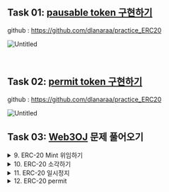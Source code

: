 ## Task 01: [pausable token 구현하기](https://github.com/dream-academy-s01/practice_ERC20)

github : https://github.com/dlanaraa/practice_ERC20

![Untitled](https://file.notion.so/f/s/ab6544d4-7615-43be-b888-c4c078bad977/Untitled.png?id=7c94a5cc-8135-4233-aec2-64fe64bdb0b4&table=block&spaceId=e22d3740-ccb0-45be-94fb-71b2a782635c&expirationTimestamp=1693404000000&signature=zMgKNM6zvbqQHNCTIP22nI5q0olE10sXPET0vzCIkuc&downloadName=Untitled.png)

<br>

## Task 02: [permit token 구현하기](https://github.com/dream-academy-s01/practice_ERC20)

github : https://github.com/dlanaraa/practice_ERC20

![Untitled](https://file.notion.so/f/s/af7abae9-f795-4513-ba8a-2c03d7869362/Untitled.png?id=97c5f011-bf98-49e9-b1b0-4ae10c0f2fd8&table=block&spaceId=e22d3740-ccb0-45be-94fb-71b2a782635c&expirationTimestamp=1693404000000&signature=LcZ1eEq0HGJJWrpssWo0bZA86O-WGT5nZOq3rDhgnlk&downloadName=Untitled.png)

## Task 03: [Web3OJ](https://app.web3oj.com/) 문제 풀어오기 

<details> 
<summary> 9. ERC-20 Mint 위임하기 </summary>

![Untitled](https://file.notion.so/f/s/6915e18e-f474-437a-a0f2-2e0b9c7b6a79/Untitled.png?id=9ff41ccd-edaf-41e8-9e60-a6c2bb850e7e&table=block&spaceId=e22d3740-ccb0-45be-94fb-71b2a782635c&expirationTimestamp=1693404000000&signature=p9rBvqh-7npUKDKJ_I8ie14rrlyJpumMaaFAhwesYGQ&downloadName=Untitled.png)

<br>

### 문제 생성자 주소 찾기
    
![Untitled](https://file.notion.so/f/s/faa0015e-c060-4620-b903-41c45e60e8ad/Untitled.png?id=9728ea2d-7ac5-43a7-9d43-41b528658196&table=block&spaceId=e22d3740-ccb0-45be-94fb-71b2a782635c&expirationTimestamp=1693404000000&signature=1XOIB9XNM9pz8fDkJtbUlTfXKBBTMaHlilubqpyDYVU&downloadName=Untitled.png)
    
→ 0xbD8748C47C5C026F7b2ce19Ca5f4bbd726d8F86f
    
<br>

### _mint함수 (contracts/token/ERC20/ERC20.sol)
    
```solidity
function _mint(address account, uint256 amount) internal virtual {
        require(account != address(0), "ERC20: mint to the zero address");

        _beforeTokenTransfer(address(0), account, amount);

        _totalSupply += amount;
        unchecked {
            // Overflow not possible: balance + amount is at most totalSupply + amount, which is checked above.
            _balances[account] += amount;
        }
        emit Transfer(address(0), account, amount);

        _afterTokenTransfer(address(0), account, amount);
    }
```
<br>

### Attack 컨트랙트
    
```solidity
// SPDX-License-Identifier: MIT
pragma solidity ^0.8.0;

import "@openzeppelin/contracts/token/ERC20/ERC20.sol";

interface IERC20Mintable {
    function mint(address to, uint256 amount) external;
}

contract ERC20Mintable{
    IERC20Mintable public token;

    function setToken(address _token) public {
        token = IERC20Mintable(_token);
    }
}

contract Attack is ERC20Mintable, ERC20 {
    address owner;

    constructor() ERC20("nara", "aaa"){
        owner = msg.sender;
        _mint(owner, 100000 * 10 ** uint256(decimals()));
    }

    function ChangeOwner(address _addr) public{
        owner = _addr;
    }

    function mint(address to, uint256 amount) public {
        require(owner == msg.sender, "Only Owner");
        _mint(to, amount);
    }
}
```
    
- 처음에 Attack 컨트랙트 배포할 때 _mint로 ERC-20을 생성해줘야 됨
- 문제 생성자를 owner로 바꿔주는 과정 필요 → ChangeOwner
- Attack 컨트랙트 주소를 set 해줌
    
<br>

![](https://file.notion.so/f/s/fb640f00-5fe5-47f1-90e3-25c9dfb466c6/Untitled.png?id=3b729f32-7391-4887-ab1e-2aa2fc6d35cb&table=block&spaceId=e22d3740-ccb0-45be-94fb-71b2a782635c&expirationTimestamp=1693404000000&signature=NNt19ecrBmkeQJfA4CXoTGj3CDoex3TOibXniAVbPx4&downloadName=Untitled.png)

Link : https://app.web3oj.com/app/problem/9

</details>
    

<details>
<summary> 10. ERC-20 소각하기 </summary>

![Untitled](https://file.notion.so/f/s/6263445f-28ff-47dd-a737-2ccbfc0017e5/Untitled.png?id=ca19d5f7-e3d0-421f-8567-d08e663c78ff&table=block&spaceId=e22d3740-ccb0-45be-94fb-71b2a782635c&expirationTimestamp=1693404000000&signature=hYXnoqKuzRrS-oeoe8I7gQ_wUKxMoG5K80D3doNNiqs&downloadName=Untitled.png)

```solidity
// SPDX-License-Identifier: MIT
pragma solidity ^0.8.4;

import "@openzeppelin/contracts/token/ERC20/ERC20.sol";
import "@openzeppelin/contracts/token/ERC20/extensions/ERC20Burnable.sol";

contract ERC20BurnableToken is ERC20, ERC20Burnable {
    constructor(address _player) ERC20("BurnableToken", "BTK") {
        _mint(msg.sender, 2000000000 * 10 ** decimals());
        transfer(_player, 20 * 10 ** decimals());
    }
}
```

![Untitled](https://file.notion.so/f/s/8b9c2640-415c-4bff-b53f-bc9b1f90226f/Untitled.png?id=907d9fcf-4b63-429d-b090-74ac289e3b0b&table=block&spaceId=e22d3740-ccb0-45be-94fb-71b2a782635c&expirationTimestamp=1693404000000&signature=ckAZN6o48l-q8fmueGPQ_WgViS2hswCTFbSArpoZ9gE&downloadName=Untitled.png)

- 이미 문제 컨트랙트에서 토큰을 burn해주는 함수가 포함된 =ERC20Burnable을 상속받고 있음
- 문제 인스턴스 주소를 At address를 하면 burn 함수가 보임
- 받은 토큰 20개를 burn해줌 → 제출 안됨
- balanceOf 함수로 지갑 주소에 토큰이 얼마나 있는지 확인해봄
    ![Untitled](https://file.notion.so/f/s/2443367d-8877-4abd-873a-7ba9d9ad883b/Untitled.png?id=fc789a2d-16b3-4bf9-ae23-4692f5a1cbdb&table=block&spaceId=e22d3740-ccb0-45be-94fb-71b2a782635c&expirationTimestamp=1693404000000&signature=vUFKONqqXBmplX5Oa8q6N3rKJTPGbVugvMku9diDlMU&downloadName=Untitled.png)
- 남은 금액 다 burn 해줌

![Untitled](https://file.notion.so/f/s/8123de13-eac4-4b97-bce3-91fee3a58c2e/Untitled.png?id=f87118dc-ca0e-40c5-8a76-e58be2fe6141&table=block&spaceId=e22d3740-ccb0-45be-94fb-71b2a782635c&expirationTimestamp=1693404000000&signature=dYRWZMzZ5wx1MNvR0Eab98r2gY3FlSbJWOrBWdsxyqE&downloadName=Untitled.png)

Link : https://app.web3oj.com/app/problem/10
</details>

<details>
<summary> 11. ERC-20 일시정지 </summary>

![Untitled](https://file.notion.so/f/s/e3ce6472-3b23-4a71-b531-b6b014012660/Untitled.png?id=d338e823-dc62-492b-967c-56302f8aa91b&table=block&spaceId=e22d3740-ccb0-45be-94fb-71b2a782635c&expirationTimestamp=1693404000000&signature=0IqtmPJnZs9R4gVv9GCDY69xa9FMeuAII-jFauRi0uM&downloadName=Untitled.png)

```solidity
// SPDX-License-Identifier: MIT
pragma solidity ^0.8.4;

import "@openzeppelin/contracts/token/ERC20/ERC20.sol";
import "@openzeppelin/contracts/security/Pausable.sol";
import "@openzeppelin/contracts/access/AccessControl.sol";

contract Web3OJTPausable is ERC20, Pausable, AccessControl {
    bytes32 public constant PAUSER_ROLE = keccak256("PAUSER_ROLE");

    constructor(address _player) ERC20("Web3 Online Judge Token", "WEB3OJT") {
        _grantRole(DEFAULT_ADMIN_ROLE, msg.sender);
        _grantRole(PAUSER_ROLE, _player);
        _mint(msg.sender, 2000000000 * 10 ** decimals());
    }

    function pause() public onlyRole(PAUSER_ROLE) {
        _pause();
    }

    function unpause() public onlyRole(PAUSER_ROLE) {
        _unpause();
    }

    function _beforeTokenTransfer(address from, address to, uint256 amount)
        internal
        whenNotPaused
        override
    {
        super._beforeTokenTransfer(from, to, amount);
    }
}
```

- 이미 문제 컨트랙트에서 pause 함수가 구현되어 있음
- 인스턴스 주소를 At address 해서 pause하면 될 듯!
    
    ![Untitled](https://file.notion.so/f/s/d3f21c02-bc98-46b7-bc1d-91760f5e0250/Untitled.png?id=0daf67d3-5f91-4e2d-996b-8f8e556a7219&table=block&spaceId=e22d3740-ccb0-45be-94fb-71b2a782635c&expirationTimestamp=1693404000000&signature=Q8Ya5eVihR4iGpSJGKZlSp918_RFEc5CcP4Q8aVAj4Q&downloadName=Untitled.png)
    
- pause 버튼 눌러주기
    
    ![Untitled](https://file.notion.so/f/s/30072161-5155-4882-a702-4d851cd9d8c0/Untitled.png?id=916ea836-3385-4bdc-927c-a417bc1f0511&table=block&spaceId=e22d3740-ccb0-45be-94fb-71b2a782635c&expirationTimestamp=1693404000000&signature=xIJspKqdgBvubE-hONUiVxgP6eoKpayuR6OMHfr66DQ&downloadName=Untitled.png)
    

![Untitled](https://file.notion.so/f/s/5c8f45ac-161a-41be-97fe-00e8e7559ffe/Untitled.png?id=1a2d1727-9114-4b96-bad4-6473a7ba6156&table=block&spaceId=e22d3740-ccb0-45be-94fb-71b2a782635c&expirationTimestamp=1693404000000&signature=9r7zLr2s3lm4IDrTlHX-5_NmIwJbU3cF6QGUc8MRKBQ&downloadName=Untitled.png)

(인스턴스 주소 다시 불러오기 해서 주소가 바뀜 ㅜ)

Link : https://app.web3oj.com/app/problem/11
</details>

<details>
<summary> 12. ERC-20 permit </summary>

![Untitled](https://file.notion.so/f/s/5e52702d-23a6-42b5-9f85-0d34c83adfc7/Untitled.png?id=b914de62-5428-409c-a09b-f56c57e9f0e2&table=block&spaceId=e22d3740-ccb0-45be-94fb-71b2a782635c&expirationTimestamp=1693404000000&signature=99nbWpNOABVDRJtxWxS5Q24Kaf9NK-kjrz6DvZVe77I&downloadName=Untitled.png)

- permit()
    
    ```solidity
    function permit(
            address owner,
            address spender,
            uint256 value,
            uint256 deadline,
            uint8 v,
            bytes32 r,
            bytes32 s
        ) public virtual override {
            require(block.timestamp <= deadline, "ERC20Permit: expired deadline");
    
            bytes32 structHash = keccak256(abi.encode(_PERMIT_TYPEHASH, owner, spender, value, _useNonce(owner), deadline));
    
            bytes32 hash = _hashTypedDataV4(structHash);
    
            address signer = ECDSA.recover(hash, v, r, s);
            require(signer == owner, "ERC20Permit: invalid signature");
    
            _approve(owner, spender, value);
        }
    ```
    
    - 원래는 transferFrom()를 수행할 때 approve()로 토큰을 사용할 수 있는 권한을 준 다음 transferFrom()으로 토큰을 전송할 수 있음
    - permit()을 사용할 경우 approve() 없이 transferFrom() 수행 가능
    - 동작 원리?
        - A가 자신의 private key로 서명한 메시지를 B한테 보냄 (오프체인)
        - B는 이것을 가지고 operator한테 트랜잭션을 보냄
        - permit()을 통해 해당 메시지를 가지고 구한 주소랑 A의 주소가 일치하는지 확인
        - 일치하는 경우, allowance를 증가시켜줌
    - 즉, A는 트랜잭션을 보낼 필요 없이 B의 allowance를 증가시킴으로써 approve() 없이 B가 transferFrom()을 수행할 수 있도록 만들어줌
    → A의 ETH를 사용하지 않고 한 번의 트랜잭션으로  approve()와 transferFrom()을 수행할 수 있음
- Attack 컨트랙트
    
    ```solidity
    // SPDX-License-Identifier: MIT
    pragma solidity ^0.8.4;
    
    import "@openzeppelin/contracts/token/ERC20/ERC20.sol";
    import "@openzeppelin/contracts/token/ERC20/extensions/draft-ERC20Permit.sol";
    
    contract Web3OJTPermitable is ERC20, ERC20Permit {
        constructor()
            ERC20("Web3 Online Judge Token", "WEB3OJT")
            ERC20Permit("Web3 Online Judge Token")
        {
            _mint(msg.sender, 2000000000 * 10 ** decimals());
        }
    }
    ```
    
    - 알아야 하는 값
        - _PERMIT_TYPEHASH → ERC20Permit.sol에 있음
            
            ```solidity
            bytes32 private constant _PERMIT_TYPEHASH = keccak256("Permit(address owner,address spender,uint256 value,uint256 nonce,uint256 deadline)");
            ```
            
        - owner → 내 지갑 주소
        - spender → 인스턴스 주소
        - value → 2000000000 * 10 ** decimals()
        - _useNonce(owner) → ERC20Permit.sol에 있음
        - deadline → ??
    - v, r, s 값을 알아야 함
        - EIP 메시지 구조 → 여기에 빈칸들 채워주면 될 것 같음
            
            ```solidity
            const owner = "0x4F26BB12173916e4459921d504a02B222eaBC4C6" // 내 지갑 주소
            const spender = "0xdA698c897374BE4CF1B06D1945636D2dC2A8BC4A" //인스턴스 주소
            const value = "20000000000000000000"; // 2000000000 * 10 ** decimals()
            const nonce = "0";
            const deadline = Math.floor(Date.now() / 1000) + 36000;
            
              const DataTypes = JSON.stringify({
                types: {
                  EIP712Domain: [
                    {
                      name: "name",
                      type: "string",
                    },
                    {
                      name: "version",
                      type: "string",
                    },
                    {
                      name: "chainId",
                      type: "uint256",
                    },
                    {
                      name: "verifyingContract",
                      type: "address",
                    },
                  ],
            
                  Permit: [
                    {
                      name: "owner",
                      type: "address",
                    },
                    {
                      name: "spender",
                      type: "address",
                    },
                    {
                      name: "value",
                      type: "uint256",
                    },
                    {
                      name: "nonce",
                      type: "uint256",
                    },
                    {
                      name: "deadline",
                      type: "uint256",
                    },
                  ],
                },
                primaryType: "Permit",
                domain: {
                  name: "Web3 Online Judge Token", // 문제에 나와있음
                  version: "1",
                  chainId: "5", // goerli 체인 아이디가 5였음
                  verifyingContract: "0xdA698c897374BE4CF1B06D1945636D2dC2A8BC4A", //문제에서 mint하고 있었으니까 문제 인스턴스 주소 넣어줬음
                },
                message: {
                  owner: owner,
                  spender: spender,
                  value: value,
                  nonce: nonce,
                  deadline: deadline,
                },
              });
            ```
            
            [ERC-2612: Permit Extension for EIP-20 Signed Approvals](https://eips.ethereum.org/EIPS/eip-2612#specification)
            
    - 개발자 도구에서 풀어봄 ,,
        
        ![Untitled](https://file.notion.so/f/s/38b10521-43bc-43ef-9d98-910c7f8c106c/Untitled.png?id=6fdb5e39-608c-43e9-9be1-48f66837c8ae&table=block&spaceId=e22d3740-ccb0-45be-94fb-71b2a782635c&expirationTimestamp=1693404000000&signature=phh2hEajgSBkapOjI4wSN8JX7gqlMnEx35KMfz28uC8&downloadName=Untitled.png)
        
    - method → “eth_signTypedData_v4”
        
        ![Untitled](https://file.notion.so/f/s/d0f78e7a-a513-4bcb-a9f1-4dd25428d487/Untitled.png?id=88913e66-68e1-4eff-8584-3177f9b3e344&table=block&spaceId=e22d3740-ccb0-45be-94fb-71b2a782635c&expirationTimestamp=1693404000000&signature=3OlGX3ns-uZWoFcDIU6JoaPhMIIPRqcm4wzbalQEtyA&downloadName=Untitled.png)
        
    - sign한 signature
        
        ![Untitled](https://file.notion.so/f/s/a91ed7ba-6e91-46d5-a6b2-a40f5c652c58/Untitled.png?id=23acd7ad-53e1-4687-a0cc-3722936383a4&table=block&spaceId=e22d3740-ccb0-45be-94fb-71b2a782635c&expirationTimestamp=1693404000000&signature=tt-lp2uhe95k8-mtQhzbzlN9ZxAfJdxnkBLxl6B2y3o&downloadName=Untitled.png)
        
        ![Untitled](https://file.notion.so/f/s/586016ee-d002-4c07-9879-aa99f2e7565c/Untitled.png?id=ca19e9fc-1500-4bb4-a772-f164059ff681&table=block&spaceId=e22d3740-ccb0-45be-94fb-71b2a782635c&expirationTimestamp=1693404000000&signature=UJJPXwgHpUL7WU0GAfTqThUmcDMFhomF4jchlVf1VlI&downloadName=Untitled.png)
        
    - r, s, v 추출하는 Attack 컨트랙트
        
        ```solidity
        contract Attack{
        
            function _split(bytes memory sig) public pure returns(bytes32 r, bytes32 s, uint8 v){
                assembly{
                    r := mload(add(sig, 32))
                    s := mload(add(sig, 64))
                    v := byte(0, mload(add(sig, 96)))
                }
            }
        }
        ```
        
        ![Untitled](https://file.notion.so/f/s/30452f9a-71ea-40cb-9728-fac56889b220/Untitled.png?id=d2b0b537-560f-4ff9-bacc-5821ef0f18f0&table=block&spaceId=e22d3740-ccb0-45be-94fb-71b2a782635c&expirationTimestamp=1693404000000&signature=kc5t2wrbUo7-jLkcEiRAHErf5wZl_QuQshzwKiNSDak&downloadName=Untitled.png)
        
        - r : 0x56f7ded7e713d1ce3786b2d1c51428006b94302f60300b6b0bf9953ca17453b0
        - s : 0x3f96934679dd0704b7bfdda1397c2cd83751ab5922540cb9a0b927d3901fba88
        - v : 28
    - 문제 컨트랙트 at address해서 permit 하기
        
        ![Untitled](https://file.notion.so/f/s/66c230fe-15bb-423d-89c1-e194bd07a490/Untitled.png?id=4a743d3d-4548-4a7b-8c55-cd6ead1f243d&table=block&spaceId=e22d3740-ccb0-45be-94fb-71b2a782635c&expirationTimestamp=1693404000000&signature=aqbMEM_E-PUFsAa9-Ia49vU_IyXULCsltWtNtCWUiAQ&downloadName=Untitled.png)
        
    
    ![Untitled](https://file.notion.so/f/s/4545c38d-26ac-490b-8374-eb2fb7ed8155/Untitled.png?id=1ef5b0ff-74ee-4bce-90c4-d08a000fe851&table=block&spaceId=e22d3740-ccb0-45be-94fb-71b2a782635c&expirationTimestamp=1693404000000&signature=BHyOla-IfezrbrwAQtnZ-1kZMRXf79iygwAqq8CbkMo&downloadName=Untitled.png)
    

Link : https://app.web3oj.com/app/problem/12
</details>
